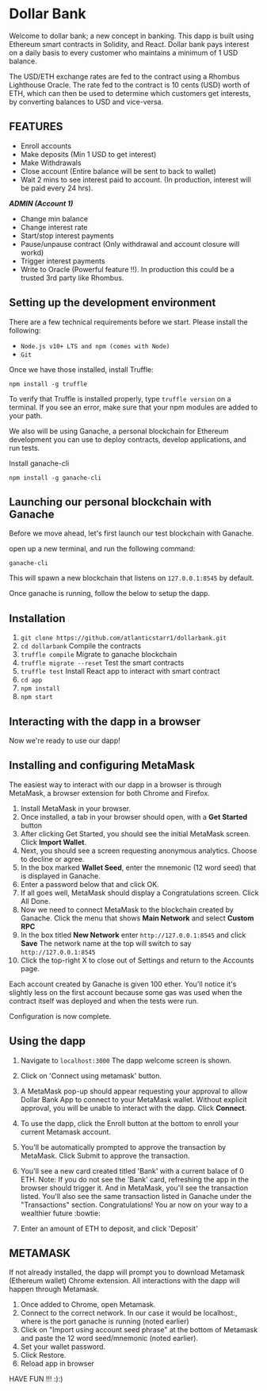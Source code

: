 # Dollar Bank

Welcome to dollar bank; a new concept in banking. This dapp is built using Ethereum smart contracts in Solidity, and React. Dollar bank pays interest on a daily basis to every customer who maintains a minimum of 1 USD balance. 

The USD/ETH exchange rates are fed to the contract using a Rhombus Lighthouse Oracle. The rate fed to the contract is 10 cents (USD) worth of ETH, which can then be used to determine which customers get interests, by converting balances to USD and vice-versa.

## FEATURES
  * Enroll accounts
  * Make deposits (Min 1 USD to get interest)
  * Make Withdrawals
  * Close account (Entire balance will be sent to back to wallet)
  * Wait 2 mins to see interest paid to account. (In production, interest will be paid every 24 hrs).
  
  ***ADMIN (Account 1)***
  * Change min balance
  * Change interest rate
  * Start/stop interest payments
  * Pause/unpause contract (Only withdrawal and account closure will workd)
  * Trigger interest payments
  * Write to Oracle (Powerful feature !!). In production this could be a trusted 3rd party like Rhombus.

## Setting up the development environment
There are a few technical requirements before we start. Please install the following:

* `Node.js v10+ LTS and npm (comes with Node)`
* `Git`

Once we have those installed, install Truffle:

`npm install -g truffle`

To verify that Truffle is installed properly, type `truffle version` on a terminal.
If you see an error, make sure that your npm modules are added to your path.

We also will be using Ganache, a personal blockchain for Ethereum development you can use to deploy contracts, develop applications, and run tests. 

Install ganache-cli

`npm install -g ganache-cli`

## Launching our personal blockchain with Ganache
Before we move ahead, let's first launch our test blockchain with Ganache.

open up a new terminal, and run the following command: 

`ganache-cli`

This will spawn a new blockchain that listens on `127.0.0.1:8545` by default.

Once ganache is running, follow the below to setup the dapp.

## Installation
1. `git clone https://github.com/atlanticstarr1/dollarbank.git`
2. `cd dollarbank`
Compile the contracts
3. `truffle compile`
Migrate to ganache blockchain
4. `truffle migrate --reset`
Test the smart contracts
5. `truffle test`
Install React app to interact with smart contract
6. `cd app`
7. `npm install`
8. `npm start`

## Interacting with the dapp in a browser
Now we're ready to use our dapp!

## Installing and configuring MetaMask
The easiest way to interact with our dapp in a browser is through MetaMask, a browser extension for both Chrome and Firefox.

1. Install MetaMask in your browser.
2. Once installed, a tab in your browser should open, with a **Get Started** button
3. After clicking Get Started, you should see the initial MetaMask screen. Click **Import Wallet**.
4. Next, you should see a screen requesting anonymous analytics. Choose to decline or agree.
5. In the box marked **Wallet Seed**, enter the mnemonic (12 word seed) that is displayed in Ganache.
5. Enter a password below that and click OK.
6. If all goes well, MetaMask should display a Congratulations screen. Click All Done.
7. Now we need to connect MetaMask to the blockchain created by Ganache. Click the menu that shows **Main Network** and select **Custom RPC**
8. In the box titled **New Network** enter `http://127.0.0.1:8545` and click **Save**
The network name at the top will switch to say `http://127.0.0.1:8545`
9. Click the top-right X to close out of Settings and return to the Accounts page.

Each account created by Ganache is given 100 ether. You'll notice it's slightly less on the first account because some gas was used when the contract itself was deployed and when the tests were run.

Configuration is now complete.

## Using the dapp
1. Navigate to `localhost:3000`
The dapp welcome screen is shown.
2. Click on 'Connect using metamask' button.
3. A MetaMask pop-up should appear requesting your approval to allow Dollar Bank App to connect to your MetaMask wallet. Without explicit approval, you will be unable to interact with the dapp. Click **Connect**.
4. To use the dapp, click the Enroll button at the bottom to enroll your current Metamask account.
5. You'll be automatically prompted to approve the transaction by MetaMask. Click Submit to approve the transaction.
6. You'll see a new card created titled 'Bank' with a current balace of 0 ETH.
Note: If you do not see the 'Bank' card, refreshing the app in the browser should trigger it.
And in MetaMask, you'll see the transaction listed.
You'll also see the same transaction listed in Ganache under the "Transactions" section.
Congratulations! You ar now on your way to a wealthier future :bowtie:

7. Enter an amount of ETH to deposit, and click 'Deposit'


## METAMASK
If not already installed, the dapp will prompt you to download Metamask (Ethereum wallet) Chrome extension. All interactions with the dapp will happen through Metamask.

1. Once added to Chrome, open Metamask.
2. Connect to the correct network. In our case it would be localhost:<PORT>, where <PORT> is the port ganache is running (noted earlier)
2. Click on "Import using account seed phrase" at the bottom of Metamask and paste the 12 word seed/mnemonic (noted earlier).
3. Set your wallet password.
4. Click Restore.
5. Reload app in browser
  
  HAVE FUN !!! :):)
